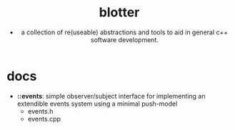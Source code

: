 <body>
    <header>
        <h1>
        	<b>blotter</b>
      	</h1>
      	<div>
        	<ul>
            	<li>a collection of re(useable) abstractions and tools to aid in general c++ software development.  </li>  
          	</ul>
      	</div>
	</header>
	<h1>
    	<b>docs</b>  
  	</h1>
  	<ul>
     	<li>
          	<!-- EVENTS BEGIN -->
         	<b>::events</b>: simple observer/subject interface for implementing an extendible events system using a minimal push-model
          	<ul>
            	<li>events.h</li>
              	<li>events.cpp</li>
          	</ul>
           <!-- EVENTS END -->
      	</li>  
  	</ul>
</body>
